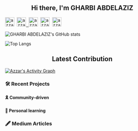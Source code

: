<h2 align="center">Hi there, I'm GHARBI ABDELAZIZ </h2>
<div>
  <samp>
    <p align="left">
      <img src="https://komarev.com/ghpvc/?username=gharbi1936&color=blue&style=liquid" 
           alt="azzar" height="30"/>
      <a href="https://www.linkedin.com/in/gharbi-a-9b5474162/" target="_blank">
        <img src="https://img.shields.io/badge/linkedin-%231DA1F2.svg?style=for-the-badge&logo=linkedin&logoColor=white"
           alt="azzar" height="30"/>
      </a> 
      <img src="https://img.shields.io/badge/linktree-1de9b6?style=for-the-badge&logo=linktree&logoColor=white"
           alt="azzar" height="30"/>
      <img src="https://img.shields.io/badge/Medium-12100E?style=for-the-badge&logo=medium&logoColor=white"
           alt="azzar" height="30"/>
      <a href="https://wa.me/+21628315310" target="_blank">
        <img src="https://img.shields.io/badge/whatsapp-4B7F1.svg?style=for-the-badge&logo=whatsapp&logoColor=white"
           alt="azzar" height="30">
      </a>
    </p>
  </samp>
</div>

![GHARBI ABDELAZIZ's GitHub stats](https://github-readme-stats.vercel.app/api/?username=gharbi1936&show_owner)

![Top Langs](https://github-readme-stats.vercel.app/api/top-langs/?username=gharbi1936&langs_count=10&hide=javascript,html,php,python)

<div>
  <p>
    <h2 align="center">Latest Contribution</h2>
    <a href="https://github.com/ashutosh00710/github-readme-activity-graph">
      <img alt="Azzar's Activity Graph" src="https://github-readme-activity-graph.vercel.app/graph?username=gharbi1936&theme=github-compact&hide_border=true">
    </a>
  </p>
</div>

### 🛠 Recent Projects
#### 🎗 Community-driven
#### 📖 Personal learning
### 🖋 Medium Articles
